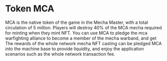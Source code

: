 # Token MCA

MCA is the native token of the game in the Mecha Master, with a total circulation of 5 million. Players will destroy 40% of the MCA mecha required for minting when they mint NFT. You can use MCA to pledge the mca warfighting alliance to become a member of the mecha warband, and get The rewards of the whole network mecha NFT casting can be pledged MCA into the machine base to provide liquidity, and enjoy the application scenarios such as the whole network transaction fee.
